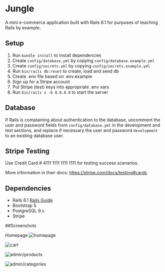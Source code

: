 # Jungle

A mini e-commerce application built with Rails 6.1 for purposes of teaching Rails by example.

## Setup

1. Run `bundle install` to install dependencies
2. Create `config/database.yml` by copying `config/database.example.yml`
3. Create `config/secrets.yml` by copying `config/secrets.example.yml`
4. Run `bin/rails db:reset` to create, load and seed db
5. Create .env file based on .env.example
6. Sign up for a Stripe account
7. Put Stripe (test) keys into appropriate .env vars
8. Run `bin/rails s -b 0.0.0.0` to start the server

## Database

If Rails is complaining about authentication to the database, uncomment the user and password fields from `config/database.yml` in the development and test sections, and replace if necessary the user and password `development` to an existing database user.

## Stripe Testing

Use Credit Card # 4111 1111 1111 1111 for testing success scenarios.

More information in their docs: <https://stripe.com/docs/testing#cards>

## Dependencies

- Rails 6.1 [Rails Guide](http://guides.rubyonrails.org/v6.1/)
- Bootstrap 5
- PostgreSQL 9.x
- Stripe

##Screenshots

Homepage
![homepage](https://user-images.githubusercontent.com/116857221/216215307-09b70484-de35-47b5-ac6f-452b36597ea3.png)


![cart](https://user-images.githubusercontent.com/116857221/216215582-80deb192-14e1-4f69-b994-711a849957b9.png)


![admin/products](https://user-images.githubusercontent.com/116857221/216215656-9b04a856-3461-4e6e-a57d-724a2b98f1d8.png)


![admin/categories](https://user-images.githubusercontent.com/116857221/216215747-954beb3f-05d7-4e68-b7da-fd6861080def.png)




